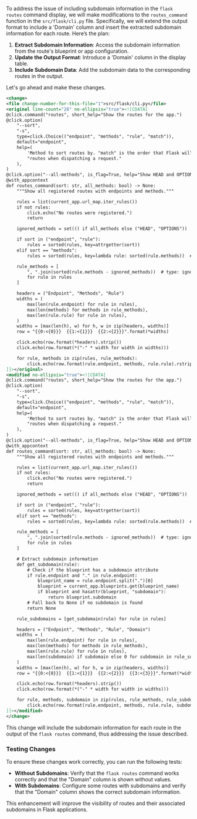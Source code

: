 To address the issue of including subdomain information in the `flask routes` command display, we will make modifications to the `routes_command` function in the `src/flask/cli.py` file. Specifically, we will extend the output format to include a 'Domain' column and insert the extracted subdomain information for each route. Here’s the plan:

1. **Extract Subdomain Information**: Access the subdomain information from the route's blueprint or app configuration.
2. **Update the Output Format**: Introduce a 'Domain' column in the display table.
3. **Include Subdomain Data**: Add the subdomain data to the corresponding routes in the output.

Let's go ahead and make these changes.

```xml
<change>
<file change-number-for-this-file="1">src/flask/cli.py</file>
<original line-count="26" no-ellipsis="true"><![CDATA[
@click.command("routes", short_help="Show the routes for the app.")
@click.option(
    "--sort",
    "-s",
    type=click.Choice(("endpoint", "methods", "rule", "match")),
    default="endpoint",
    help=(
        'Method to sort routes by. "match" is the order that Flask will match '
        "routes when dispatching a request."
    ),
)
@click.option("--all-methods", is_flag=True, help="Show HEAD and OPTIONS methods.")
@with_appcontext
def routes_command(sort: str, all_methods: bool) -> None:
    """Show all registered routes with endpoints and methods."""

    rules = list(current_app.url_map.iter_rules())
    if not rules:
        click.echo("No routes were registered.")
        return

    ignored_methods = set(() if all_methods else ("HEAD", "OPTIONS"))

    if sort in ("endpoint", "rule"):
        rules = sorted(rules, key=attrgetter(sort))
    elif sort == "methods":
        rules = sorted(rules, key=lambda rule: sorted(rule.methods))  # type: ignore

    rule_methods = [
        ", ".join(sorted(rule.methods - ignored_methods))  # type: ignore
        for rule in rules
    ]

    headers = ("Endpoint", "Methods", "Rule")
    widths = (
        max(len(rule.endpoint) for rule in rules),
        max(len(methods) for methods in rule_methods),
        max(len(rule.rule) for rule in rules),
    )
    widths = [max(len(h), w) for h, w in zip(headers, widths)]
    row = "{{0:<{0}}}  {{1:<{1}}}  {{2:<{2}}}".format(*widths)

    click.echo(row.format(*headers).strip())
    click.echo(row.format(*("-" * width for width in widths)))

    for rule, methods in zip(rules, rule_methods):
        click.echo(row.format(rule.endpoint, methods, rule.rule).rstrip())
]]></original>
<modified no-ellipsis="true"><![CDATA[
@click.command("routes", short_help="Show the routes for the app.")
@click.option(
    "--sort",
    "-s",
    type=click.Choice(("endpoint", "methods", "rule", "match")),
    default="endpoint",
    help=(
        'Method to sort routes by. "match" is the order that Flask will match '
        "routes when dispatching a request."
    ),
)
@click.option("--all-methods", is_flag=True, help="Show HEAD and OPTIONS methods.")
@with_appcontext
def routes_command(sort: str, all_methods: bool) -> None:
    """Show all registered routes with endpoints and methods."""

    rules = list(current_app.url_map.iter_rules())
    if not rules:
        click.echo("No routes were registered.")
        return

    ignored_methods = set(() if all_methods else ("HEAD", "OPTIONS"))

    if sort in ("endpoint", "rule"):
        rules = sorted(rules, key=attrgetter(sort))
    elif sort == "methods":
        rules = sorted(rules, key=lambda rule: sorted(rule.methods))  # type: ignore

    rule_methods = [
        ", ".join(sorted(rule.methods - ignored_methods))  # type: ignore
        for rule in rules
    ]

    # Extract subdomain information
    def get_subdomain(rule):
        # Check if the blueprint has a subdomain attribute
        if rule.endpoint and "." in rule.endpoint:
            blueprint_name = rule.endpoint.split(".")[0]
            blueprint = current_app.blueprints.get(blueprint_name)
            if blueprint and hasattr(blueprint, "subdomain"):
                return blueprint.subdomain
        # Fall back to None if no subdomain is found
        return None

    rule_subdomains = [get_subdomain(rule) for rule in rules]

    headers = ("Endpoint", "Methods", "Rule", "Domain")
    widths = (
        max(len(rule.endpoint) for rule in rules),
        max(len(methods) for methods in rule_methods),
        max(len(rule.rule) for rule in rules),
        max(len(subdomain) if subdomain else 0 for subdomain in rule_subdomains),
    )
    widths = [max(len(h), w) for h, w in zip(headers, widths)]
    row = "{{0:<{0}}}  {{1:<{1}}}  {{2:<{2}}}  {{3:<{3}}}".format(*widths)

    click.echo(row.format(*headers).strip())
    click.echo(row.format(*("-" * width for width in widths)))

    for rule, methods, subdomain in zip(rules, rule_methods, rule_subdomains):
        click.echo(row.format(rule.endpoint, methods, rule.rule, subdomain or "").rstrip())
]]></modified>
</change>
```

This change will include the subdomain information for each route in the output of the `flask routes` command, thus addressing the issue described. 

### Testing Changes

To ensure these changes work correctly, you can run the following tests:

- **Without Subdomains**: Verify that the `flask routes` command works correctly and that the "Domain" column is shown without values.
- **With Subdomains**: Configure some routes with subdomains and verify that the "Domain" column shows the correct subdomain information.

This enhancement will improve the visibility of routes and their associated subdomains in Flask applications.